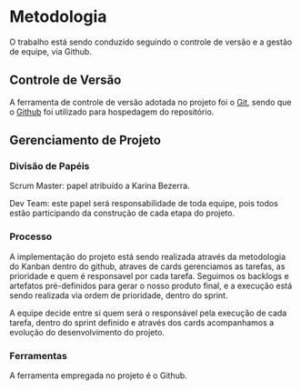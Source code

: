 
# Metodologia

O trabalho está sendo conduzido seguindo o controle de versão e a gestão de equipe, via Github. 

## Controle de Versão

A ferramenta de controle de versão adotada no projeto foi o
[Git](https://git-scm.com/), sendo que o [Github](https://github.com)
foi utilizado para hospedagem do repositório.


## Gerenciamento de Projeto

### Divisão de Papéis

Scrum Master: papel atribuído a Karina Bezerra.

Dev Team: este papel será responsabilidade de toda equipe, pois todos estão participando da construção de cada etapa do projeto. 


### Processo

A implementação do projeto está sendo realizada através da metodologia do Kanban dentro do github, atraves de cards gerenciamos as tarefas, as prioridade e quem é responsavel por cada tarefa. Seguimos os backlogs e artefatos pré-definidos para gerar o nosso produto final, e a execução está sendo realizada via ordem de prioridade, dentro do sprint.

A equipe decide entre si quem será o responsável pela execução de cada tarefa, dentro do sprint definido e através dos cards acompanhamos a evolução do desenvolvimento do projeto. 


 
### Ferramentas

A ferramenta empregada no projeto é o Github.




